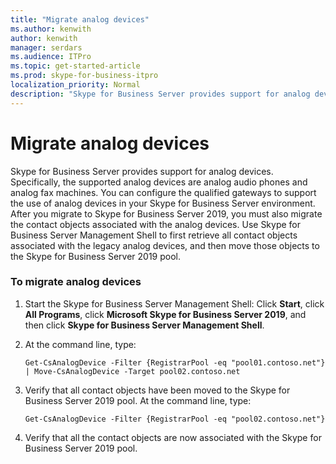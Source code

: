 ```yaml
---
title: "Migrate analog devices"
ms.author: kenwith
author: kenwith
manager: serdars
ms.audience: ITPro
ms.topic: get-started-article
ms.prod: skype-for-business-itpro
localization_priority: Normal
description: "Skype for Business Server provides support for analog devices. Specifically, the supported analog devices are analog audio phones and analog fax machines. You can configure the qualified gateways to support the use of analog devices in your Skype for Business Server environment. After you migrate to Skype for Business Server 2019, you must also migrate the contact objects associated with the analog devices. Use Skype for Business Server Management Shell to first retrieve all contact objects associated with the legacy analog devices, and then move those objects to the Skype for Business Server 2019 pool."
---
```


# Migrate analog devices

Skype for Business Server provides support for analog devices. Specifically, the supported analog devices are analog audio phones and analog fax machines. You can configure the qualified gateways to support the use of analog devices in your Skype for Business Server environment. After you migrate to Skype for Business Server 2019, you must also migrate the contact objects associated with the analog devices. Use Skype for Business Server Management Shell to first retrieve all contact objects associated with the legacy analog devices, and then move those objects to the Skype for Business Server 2019 pool.

### To migrate analog devices

1. Start the Skype for Business Server Management Shell: Click **Start**, click **All Programs**, click **Microsoft Skype for Business Server 2019**, and then click **Skype for Business Server Management Shell**.

2. At the command line, type:

   ```
   Get-CsAnalogDevice -Filter {RegistrarPool -eq "pool01.contoso.net"} | Move-CsAnalogDevice -Target pool02.contoso.net
   ```

3. Verify that all contact objects have been moved to the Skype for Business Server 2019 pool. At the command line, type:

   ```
   Get-CsAnalogDevice -Filter {RegistrarPool -eq "pool02.contoso.net"}
   ```

4. Verify that all the contact objects are now associated with the Skype for Business Server 2019 pool.


